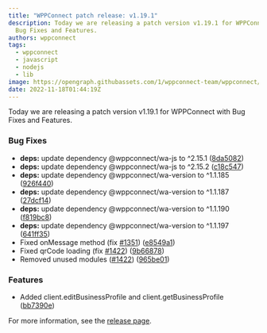 ```yaml
---
title: "WPPConnect patch release: v1.19.1"
description: Today we are releasing a patch version v1.19.1 for WPPConnect with
  Bug Fixes and Features.
authors: wppconnect
tags:
  - wppconnect
  - javascript
  - nodejs
  - lib
image: https://opengraph.githubassets.com/1/wppconnect-team/wppconnect/releases/tag/v1.19.1
date: 2022-11-18T01:44:19Z
---
```


Today we are releasing a patch version v1.19.1 for WPPConnect with Bug Fixes and Features.

<!--truncate-->

### Bug Fixes

* **deps:** update dependency @wppconnect/wa-js to ^2.15.1 ([8da5082](https://github.com/wppconnect-team/wppconnect/commit/8da50820d31ffd77e1f95251c52b4791e74ce932))
* **deps:** update dependency @wppconnect/wa-js to ^2.15.2 ([c18c547](https://github.com/wppconnect-team/wppconnect/commit/c18c547386984f0770ee8c580351de6d9071ca74))
* **deps:** update dependency @wppconnect/wa-version to ^1.1.185 ([926f440](https://github.com/wppconnect-team/wppconnect/commit/926f4400a3c006d9d944ead3151092ec3a3fd838))
* **deps:** update dependency @wppconnect/wa-version to ^1.1.187 ([27dcf14](https://github.com/wppconnect-team/wppconnect/commit/27dcf143aa87e88f9324dc371b8362f30d527bad))
* **deps:** update dependency @wppconnect/wa-version to ^1.1.190 ([f819bc8](https://github.com/wppconnect-team/wppconnect/commit/f819bc8cb76e8280fb4d682ae3c491993346a2a4))
* **deps:** update dependency @wppconnect/wa-version to ^1.1.197 ([641ff35](https://github.com/wppconnect-team/wppconnect/commit/641ff35940fb954e7830295f2f9380495893bb80))
* Fixed onMessage method (fix [#1351](https://github.com/wppconnect-team/wppconnect/issues/1351)) ([e8549a1](https://github.com/wppconnect-team/wppconnect/commit/e8549a10cf7b3ed5a04209bdd7d58b9a3c073f32))
* Fixed qrCode loading (fix [#1422](https://github.com/wppconnect-team/wppconnect/issues/1422)) ([9b66878](https://github.com/wppconnect-team/wppconnect/commit/9b66878fe728e36ee70d1b2e4e425c7e0ee54814))
* Removed unused modules ([#1422](https://github.com/wppconnect-team/wppconnect/issues/1422)) ([965be01](https://github.com/wppconnect-team/wppconnect/commit/965be0131645d3adbe5744a7a46428ddcda40c27))


### Features

* Added client.editBusinessProfile and client.getBusinessProfile ([bb7390e](https://github.com/wppconnect-team/wppconnect/commit/bb7390e8b1254fd230aa14caf018d0e961c71151))

For more information, see the [release page](https://github.com/wppconnect-team/wppconnect/releases/tag/v1.19.1).